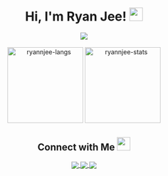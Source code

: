 <h1 align="center">
  Hi, I'm Ryan Jee! <img src="https://media.giphy.com/media/hvRJCLFzcasrR4ia7z/giphy.gif" width="30">
</h1>

<div align="center">
  <img src="https://komarev.com/ghpvc/?username=ryannjee&label=Profile%20Views&color=1f456e&style=flat" lt="ryannjee" />
</div>

<br>

<div align="center">
  <img height="170em" src="https://github-readme-stats.vercel.app/api/top-langs/?username=ryannjee&layout=compact&show_icon=true" alt="ryannjee-langs"/>
  <img height="170em" src="http://github-readme-streak-stats.herokuapp.com?user=ryannjee&show_icon=true" alt="ryannjee-stats"/>
</div>

<h2 align="center">
  Connect with Me <img src="https://github.com/TheDudeThatCode/TheDudeThatCode/blob/master/Assets/Handshake.gif" height="30px">
</h2>

<p align="center">
  <a href="https://github.com/ryannjee/">
    <img align="center"  src="https://img.shields.io/badge/Github-%2324292e?style=for-the-badge&logo=github&logoColor=white"/>
  </a>
  <a href="https://www.linkedin.com/in/ryan-jee-a67635317/">
    <img align="center"  src="https://img.shields.io/badge/LinkedIn-0077B5?style=for-the-badge&logo=linkedin&logoColor=white"/>
  </a>
  <a href="https://www.instagram.com/ryannjee/">
    <img align="center"  src="https://img.shields.io/badge/Instagram-E4405F?style=for-the-badge&logo=instagram&logoColor=white"/>
  </a>
</p> 


<!---
  <img src="https://github-readme-stats.vercel.app/api/?username=ryannjee&hide_border=true&layout=compact" />
  
ryannjee/ryannjee is a ✨ special ✨ repository because its `README.md` (this file) appears on your GitHub profile.
You can click the Preview link to take a look at your changes.
--->
